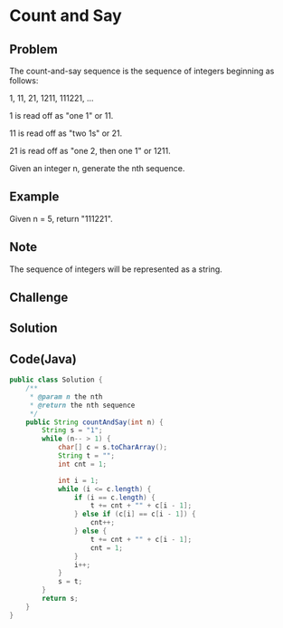 Count and Say
===

Problem
-------

The count-and-say sequence is the sequence of integers beginning as follows:

1, 11, 21, 1211, 111221, ...

1 is read off as "one 1" or 11.

11 is read off as "two 1s" or 21.

21 is read off as "one 2, then one 1" or 1211.

Given an integer n, generate the nth sequence.

Example
-------

Given n = 5, return "111221".


Note
---------

The sequence of integers will be represented as a string.

Challenge
---------

Solution
--------



Code(Java)
----------

```java
public class Solution {
    /**
     * @param n the nth
     * @return the nth sequence
     */
    public String countAndSay(int n) {
        String s = "1";
        while (n-- > 1) {
            char[] c = s.toCharArray();
            String t = "";
            int cnt = 1;

            int i = 1;
            while (i <= c.length) {
                if (i == c.length) {
                    t += cnt + "" + c[i - 1];
                } else if (c[i] == c[i - 1]) {
                    cnt++;
                } else {
                    t += cnt + "" + c[i - 1];
                    cnt = 1;
                }
                i++;
            }
            s = t;
        }
        return s;
    }
}

```
